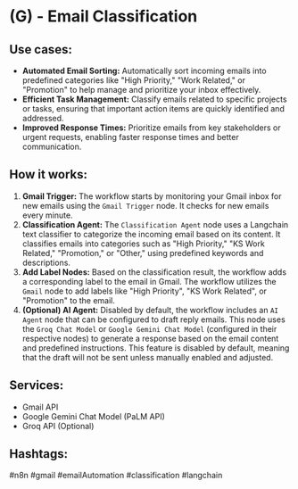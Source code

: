 # (G) - Email Classification

## Use cases:

*   **Automated Email Sorting:** Automatically sort incoming emails into predefined categories like "High Priority," "Work Related," or "Promotion" to help manage and prioritize your inbox effectively.
*   **Efficient Task Management:** Classify emails related to specific projects or tasks, ensuring that important action items are quickly identified and addressed.
*   **Improved Response Times:** Prioritize emails from key stakeholders or urgent requests, enabling faster response times and better communication.

## How it works:

1.  **Gmail Trigger:** The workflow starts by monitoring your Gmail inbox for new emails using the `Gmail Trigger` node. It checks for new emails every minute.
2.  **Classification Agent:** The `Classification Agent` node uses a Langchain text classifier to categorize the incoming email based on its content. It classifies emails into categories such as "High Priority," "KS Work Related," "Promotion," or "Other," using predefined keywords and descriptions.
3.  **Add Label Nodes:** Based on the classification result, the workflow adds a corresponding label to the email in Gmail. The workflow utilizes the `Gmail` node to add labels like "High Priority", "KS Work Related", or "Promotion" to the email.
4.  **(Optional) AI Agent:** Disabled by default, the workflow includes an `AI Agent` node that can be configured to draft reply emails. This node uses the `Groq Chat Model` or `Google Gemini Chat Model` (configured in their respective nodes) to generate a response based on the email content and predefined instructions. This feature is disabled by default, meaning that the draft will not be sent unless manually enabled and adjusted.

## Services:

*   Gmail API
*   Google Gemini Chat Model (PaLM API)
*   Groq API (Optional)

## Hashtags:

#n8n #gmail #emailAutomation #classification #langchain
